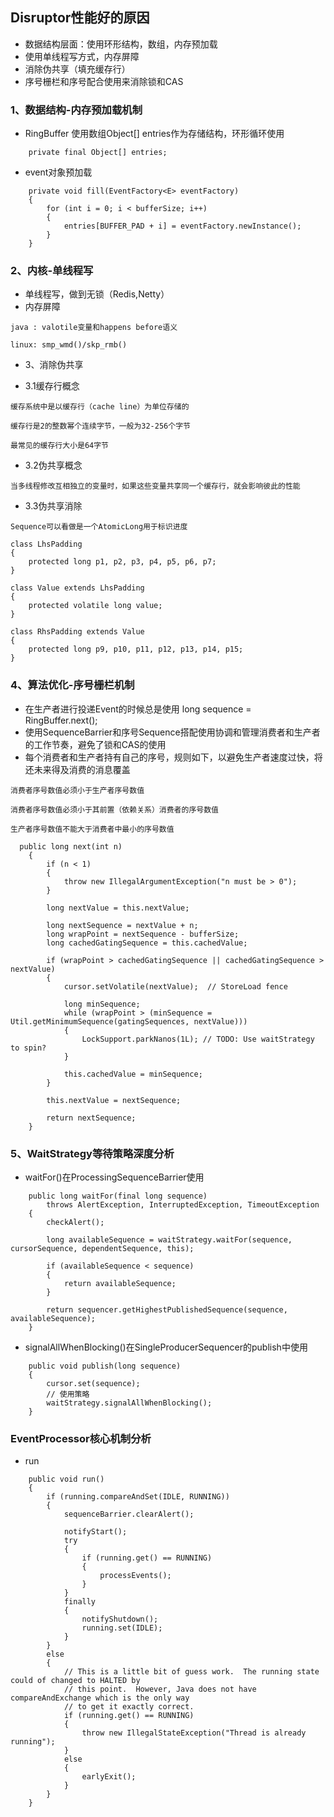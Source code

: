 

## Disruptor性能好的原因

- 数据结构层面：使用环形结构，数组，内存预加载
- 使用单线程写方式，内存屏障
- 消除伪共享（填充缓存行）
- 序号栅栏和序号配合使用来消除锁和CAS

### 1、数据结构-内存预加载机制

- RingBuffer 使用数组Object[] entries作为存储结构，环形循环使用

```
    private final Object[] entries;
```

- event对象预加载 

```
    private void fill(EventFactory<E> eventFactory)
    {
        for (int i = 0; i < bufferSize; i++)
        {
            entries[BUFFER_PAD + i] = eventFactory.newInstance();
        }
    }
```

### 2、内核-单线程写

- 单线程写，做到无锁（Redis,Netty）
- 内存屏障

```
java : valotile变量和happens before语义

linux: smp_wmd()/skp_rmb()
```

- 3、消除伪共享

- 3.1缓存行概念
```
缓存系统中是以缓存行（cache line）为单位存储的

缓存行是2的整数幂个连续字节，一般为32-256个字节

最常见的缓存行大小是64字节

```
- 3.2伪共享概念
```
当多线程修改互相独立的变量时，如果这些变量共享同一个缓存行，就会影响彼此的性能
```

- 3.3伪共享消除
```
Sequence可以看做是一个AtomicLong用于标识进度

class LhsPadding
{
    protected long p1, p2, p3, p4, p5, p6, p7;
}

class Value extends LhsPadding
{
    protected volatile long value;
}

class RhsPadding extends Value
{
    protected long p9, p10, p11, p12, p13, p14, p15;
}

```

### 4、算法优化-序号栅栏机制

- 在生产者进行投递Event的时候总是使用 long sequence = RingBuffer.next();
- 使用SequenceBarrier和序号Sequence搭配使用协调和管理消费者和生产者的工作节奏，避免了锁和CAS的使用
- 每个消费者和生产者持有自己的序号，规则如下，以避免生产者速度过快，将还未来得及消费的消息覆盖
```
消费者序号数值必须小于生产者序号数值

消费者序号数值必须小于其前置（依赖关系）消费者的序号数值

生产者序号数值不能大于消费者中最小的序号数值

```
```
  public long next(int n)
    {
        if (n < 1)
        {
            throw new IllegalArgumentException("n must be > 0");
        }

        long nextValue = this.nextValue;

        long nextSequence = nextValue + n;
        long wrapPoint = nextSequence - bufferSize;
        long cachedGatingSequence = this.cachedValue;

        if (wrapPoint > cachedGatingSequence || cachedGatingSequence > nextValue)
        {
            cursor.setVolatile(nextValue);  // StoreLoad fence

            long minSequence;
            while (wrapPoint > (minSequence = Util.getMinimumSequence(gatingSequences, nextValue)))
            {
                LockSupport.parkNanos(1L); // TODO: Use waitStrategy to spin?
            }

            this.cachedValue = minSequence;
        }

        this.nextValue = nextSequence;

        return nextSequence;
    }
```

### 5、WaitStrategy等待策略深度分析
- waitFor()在ProcessingSequenceBarrier使用
```
    public long waitFor(final long sequence)
        throws AlertException, InterruptedException, TimeoutException
    {
        checkAlert();

        long availableSequence = waitStrategy.waitFor(sequence, cursorSequence, dependentSequence, this);

        if (availableSequence < sequence)
        {
            return availableSequence;
        }

        return sequencer.getHighestPublishedSequence(sequence, availableSequence);
    }

```
- signalAllWhenBlocking()在SingleProducerSequencer的publish中使用
```
    public void publish(long sequence)
    {
        cursor.set(sequence);
        // 使用策略
        waitStrategy.signalAllWhenBlocking();
    }
```

### EventProcessor核心机制分析

- run
```
    public void run()
    {
        if (running.compareAndSet(IDLE, RUNNING))
        {
            sequenceBarrier.clearAlert();

            notifyStart();
            try
            {
                if (running.get() == RUNNING)
                {
                    processEvents();
                }
            }
            finally
            {
                notifyShutdown();
                running.set(IDLE);
            }
        }
        else
        {
            // This is a little bit of guess work.  The running state could of changed to HALTED by
            // this point.  However, Java does not have compareAndExchange which is the only way
            // to get it exactly correct.
            if (running.get() == RUNNING)
            {
                throw new IllegalStateException("Thread is already running");
            }
            else
            {
                earlyExit();
            }
        }
    }
```